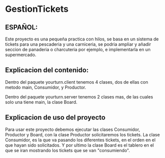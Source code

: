 # GestionTickets
ESPAÑOL:
---------------------------------------
Este proyecto es una pequeña practica con hilos, 
se basa en un sistema de tickets para una pescaderia y una carniceria, 
se podria ampliar y añadir seccion de panaderia o 
charcuteria por ejemplo, e implementarla en un supermercado. 

Explicacion del contenido:
---------------
 Dentro del paquete yourturn.client tenemos 4 clases, 
 dos de ellas con metodo main, Consumidor, y Productor.
 
 Dentro del paquete yourturn.server tenemos 2 clases mas,
 de las cuales solo una tiene main, la clase Board.
 
Explicacion de uso del proyecto
---------------
 Para usar este proyecto debemos ejecutar las clases Consumidor, Productor y Board,
 con la clase Productor solicitaremos los tickets. La clase Consumidor, 
 es la que va pasando los diferentes tickets, en el orden en el que hayan sido solicitados.
 Y por ultimo la clase Board es el tablero en el que se iran mostrando los tickets que se van "consumiendo".
 
